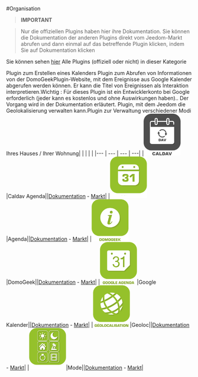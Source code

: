 
#Organisation


>**IMPORTANT**

>Nur die offiziellen Plugins haben hier ihre Dokumentation. Sie können die Dokumentation der anderen Plugins direkt vom Jeedom-Markt abrufen und dann einmal auf das betreffende Plugin klicken, indem Sie auf Dokumentation klicken


Sie können sehen [hier](https://market.jeedom.com/index.php?v=d&p=market&type=plugin&categorie=organization) Alle Plugins (offiziell oder nicht) in dieser Kategorie

Plugin zum Erstellen eines Kalenders Plugin zum Abrufen von Informationen von der DomoGeekPlugin-Website, mit dem Ereignisse aus Google Kalender abgerufen werden können. Er kann die Titel von Ereignissen als Interaktion interpretieren.Wichtig : Für dieses Plugin ist ein Entwicklerkonto bei Google erforderlich (jeder kann es kostenlos und ohne Auswirkungen haben).. Der Vorgang wird in der Dokumentation erläutert. Plugin, mit dem Jeedom die Geolokalisierung verwalten kann.Plugin zur Verwaltung verschiedener Modi Ihres Hauses / Ihrer Wohnung| | | | |
|--- | --- | --- | ---|
|<img src="caldav/caldav_icon.png" width="100" />|Caldav Agenda||[Dokumentation](caldav/index.md) - [Markt](https://market.jeedom.com/index.php?v=d&p=market_display&id=1149)|
|<img src="calendar/calendar_icon.png" width="100" />|Agenda||[Dokumentation](calendar/index.md) - [Markt](https://market.jeedom.com/index.php?v=d&p=market_display&id=57)|
|<img src="domogeek/domogeek_icon.png" width="100" />|DomoGeek||[Dokumentation](domogeek/index.md) - [Markt](https://market.jeedom.com/index.php?v=d&p=market_display&id=250)|
|<img src="gCalendar/gCalendar_icon.png" width="100" />|Google Kalender||[Dokumentation](gCalendar/index.md) - [Markt](https://market.jeedom.com/index.php?v=d&p=market_display&id=3318)|
|<img src="geoloc/geoloc_icon.png" width="100" />|Geoloc||[Dokumentation](geoloc/index.md) - [Markt](https://market.jeedom.com/index.php?v=d&p=market_display&id=12)|
|<img src="mode/mode_icon.png" width="100" />|Mode||[Dokumentation](mode/index.md) - [Markt](https://market.jeedom.com/index.php?v=d&p=market_display&id=1929)|

